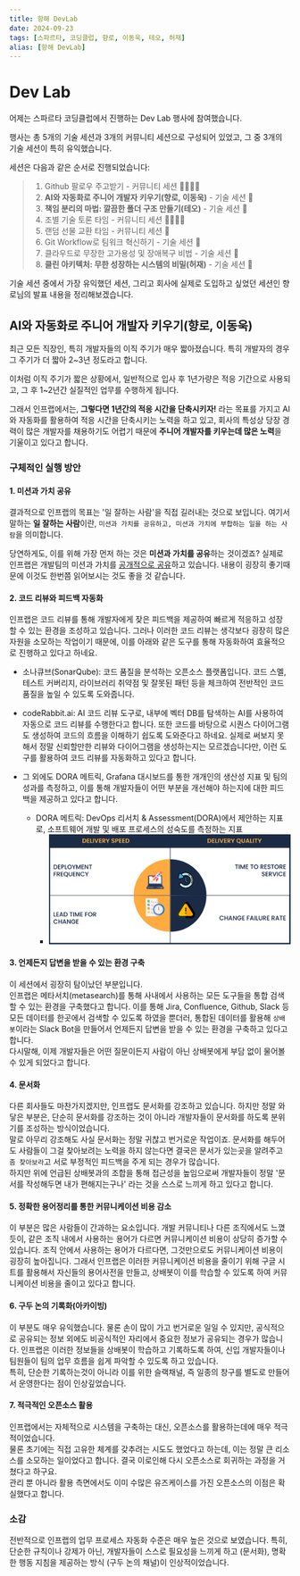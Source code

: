 ```yaml
---
title: 항해 DevLab
date: 2024-09-23
tags: [스파르타, 코딩클럽, 향로, 이동욱, 테오, 허재]
alias: [항해 DevLab]
---
```


# Dev Lab

어제는 스파르타 코딩클럽에서 진행하는 Dev Lab 행사에 참여했습니다.

행사는 총 5개의 기술 세션과 3개의 커뮤니티 세션으로 구성되어 있었고, 그 중 3개의 기술 세션이 특히 유익했습니다.

세션은 다음과 같은 순서로 진행되었습니다:

> 1. Github 팔로우 주고받기 - 커뮤니티 세션 👨‍👩‍👧‍👦
> 2. **AI와 자동화로 주니어 개발자 키우기(향로, 이동욱)** - 기술 세션 🎤
> 3. **책임 분리의 마법: 깔끔한 폴더 구조 만들기(테오)** - 기술 세션 🎤
> 4. 조별 기술 토론 타임 - 커뮤니티 세션 👨‍👩‍👧‍👦
> 5. 랜덤 선물 교환 타임 - 커뮤니티 세션 🎁
> 6. Git Workflow로 팀워크 혁신하기 - 기술 세션 🎤
> 7. 클라우드로 무장한 고가용성 및 장애복구 비법 - 기술 세션 🎤
> 8. **클린 아키텍처: 무한 성장하는 시스템의 비밀(허재)** - 기술 세션 🎤

기술 세션 중에서 가장 유익했던 세션, 그리고 회사에 실제로 도입하고 싶었던 세션인 향로님의 발표 내용을 정리해보겠습니다.

## AI와 자동화로 주니어 개발자 키우기(향로, 이동욱)

최근 모든 직장인, 특히 개발자들의 이직 주기가 매우 짧아졌습니다. 특히 개발자의 경우 그 주기가 더 짧아 2~3년 정도라고 합니다.

이처럼 이직 주기가 짧은 상황에서, 일반적으로 입사 후 1년가량은 적응 기간으로 사용되고, 그 후 1~2년간 실질적인 업무를 수행하게 됩니다.

그래서 인프랩에서는, **그렇다면 1년간의 적응 시간을 단축시키자!** 라는 목표를 가지고 AI와 자동화를 활용하여 적응 시간을 단축시키는 노력을 하고 있고, 회사의 특성상 당장 경력이 많은 개발자를 채용하기도 어렵기 때문에 **주니어 개발자를 키우는데 많은 노력**을 기울이고 있다고 합니다.

### 구체적인 실행 방안

#### 1. 미션과 가치 공유

결과적으로 인프랩의 목표는 '일 잘하는 사람'을 직접 길러내는 것으로 보입니다. 여기서 말하는 **일 잘하는 사람**이란, `미션과 가치를 공유하고, 미션과 가치에 부합하는 일을 하는 사람`을 의미합니다.

당연하게도, 이를 위해 가장 먼저 하는 것은 **미션과 가치를 공유**하는 것이겠죠? 실제로 인프랩은 개발팀의 미션과 가치를 [공개적으로 공유](https://tech.inflab.com/20231117-devteam-value/)하고 있습니다. 내용이 굉장히 좋기때문에 이것도 한번쯤 읽어보시는 것도 좋을 것 같습니다.

#### 2. 코드 리뷰와 피드백 자동화

인프랩은 코드 리뷰를 통해 개발자에게 잦은 피드백을 제공하여 빠르게 적응하고 성장 할 수 있는 환경을 조성하고 있습니다. 그러나 이러한 코드 리뷰는 생각보다 굉장히 많은 자원을 소모하는 작업이기 때문에, 이를 아래와 같은 도구를 통해 자동화하여 효율적으로 진행하고 있다고 하네요.

- 소나큐브(SonarQube): 코드 품질을 분석하는 오픈소스 플랫폼입니다. 코드 스멜, 테스트 커버리지, 라이브러리 취약점 및 잘못된 패턴 등을 체크하여 전반적인 코드 품질을 높일 수 있도록 도와줍니다.

- codeRabbit.ai: AI 코드 리뷰 도구로, 내부에 벡터 DB를 탐색하는 AI를 사용하여 자동으로 코드 리뷰를 수행한다고 합니다. 또한 코드를 바탕으로 시퀀스 다이어그램도 생성하여 코드의 흐름을 이해하기 쉽도록 도와준다고 하네요. 실제로 써보지 못해서 정말 신뢰할만한 리뷰와 다이어그램을 생성하는지는 모르겠습니다만, 이런 도구를 활용하여 코드 리뷰를 자동화하고 있다고 합니다.

- 그 외에도 DORA 메트릭, Grafana 대시보드를 통한 개개인의 생산성 지표 및 팀의 성과를 측정하고, 이를 통해 개발자들이 어떤 부분을 개선해야 하는지에 대한 피드백을 제공하고 있다고 합니다.
  - DORA 메트릭: DevOps 리서치 & Assessment(DORA)에서 제안하는 지표로, 소프트웨어 개발 및 배포 프로세스의 성숙도를 측정하는 지표
    - ![alt text](image.png)

#### 3. 언제든지 답변을 받을 수 있는 환경 구축

이 세션에서 굉장히 탐이났던 부분입니다.  
인프랩은 메타서치(metasearch)를 통해 사내에서 사용하는 모든 도구들을 통합 검색할 수 있는 환경을 구축했다고 합니다. 이를 통해 Jira, Confluence, Github, Slack 등 모든 데이터를 한곳에서 검색할 수 있도록 하였을 뿐더러, 통합된 데이터를 활용해 `상배봇`이라는 Slack Bot을 만들어서 언제든지 답변을 받을 수 있는 환경을 구축하고 있다고 합니다.  
다시말해, 이제 개발자들은 어떤 질문이든지 사람이 아닌 상배봇에게 부담 없이 물어볼 수 있게 되었다고 합니다.

#### 4. 문서화

다른 회사들도 마찬가지겠지만, 인프랩도 문서화를 강조하고 있습니다. 하지만 정말 와닿은 부분은, 단순히 문서화를 강조하는 것이 아니라 개발자들이 문서화를 하도록 분위기를 조성하는 방식이었습니다.  
말로 아무리 강조해도 사실 문서화는 정말 귀찮고 번거로운 작업이죠. 문서화를 해두어도 사람들이 그걸 찾아보려는 노력을 하지 않는다면 결국은 문서가 있는곳을 알려주고 `좀 찾아보라`고 서로 부정적인 피드백을 주게 되는 경우가 많습니다.  
하지만 위에 언급된 상배봇과의 조합을 통해 접근성을 높임으로써 개발자들이 정말 '문서를 작성해두면 내가 편해지는구나' 라는 것을 스스로 느끼게 하고 있다고 합니다.

#### 5. 정확한 용어정리를 통한 커뮤니케이션 비용 감소

이 부분은 많은 사람들이 간과하는 요소입니다. 개발 커뮤니티나 다른 조직에서도 느꼈듯이, 같은 조직 내에서 사용하는 용어가 다르면 커뮤니케이션 비용이 상당히 증가할 수 있습니다.
조직 안에서 사용하는 용어가 다르다면, 그것만으로도 커뮤니케이션 비용이 굉장히 높아집니다. 그래서 인프랩은 이러한 커뮤니케이션 비용을 줄이기 위해 구글 시트를 활용해서 자신들의 용어사전을 만들고, 상배봇이 이를 학습할 수 있도록 하여 커뮤니케이션 비용을 줄이고 있다고 합니다.

#### 6. 구두 논의 기록화(아카이빙)

이 부분도 매우 유익했습니다. 물론 손이 많이 가고 번거로운 일일 수 있지만, 공식적으로 공유되는 정보 외에도 비공식적인 자리에서 중요한 정보가 공유되는 경우가 많습니다. 인프랩은 이러한 정보들을 상배봇이 학습하고 기록하도록 하여, 신입 개발자들이나 팀원들이 팀의 업무 흐름을 쉽게 파악할 수 있도록 하고 있습니다.  
특히, 단순한 기록하는것이 아니라 이를 위한 슬랙채널, 즉 일종의 창구를 별도로 만들어서 운영한다는 점이 인상깊었습니다.

#### 7. 적극적인 오픈소스 활용

인프랩에서는 자체적으로 시스템을 구축하는 대신, 오픈소스를 활용하는데에 매우 적극적이었습니다.  
물론 초기에는 직접 고유한 체계를 갖추려는 시도도 했었다고 하는데, 이는 정말 큰 리소스를 소모하는 일이었다고 합니다. 결국 이로인해 다시 오픈소스로 회귀하는 과정을 거쳤다고 하구요.  
관리 뿐 아니라 활용 측면에서도 이미 수많은 유즈케이스를 가진 오픈소스의 이점은 확실했다고 합니다.

### 소감

전반적으로 인프랩의 업무 프로세스 자동화 수준은 매우 높은 것으로 보였습니다. 특히, 단순한 규칙이나 강제가 아닌, 개발자들이 스스로 필요성을 느끼게 하고 (문서화), 명확한 행동 지침을 제공하는 방식 (구두 논의 채널)이 인상적이었습니다.
